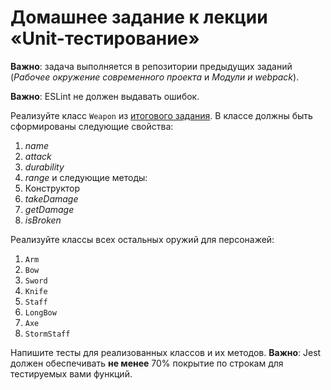 # Домашнее задание к лекции «Unit-тестирование»

**Важно**: задача выполняется в репозитории предыдущих заданий (*Рабочее окружение современного проекта* и *Модули и webpack*).

**Важно**: ESLint не должен выдавать ошибок.

Реализуйте класс `Weapon` из [итогового задания](../5%20Итоговое%20задание/README.md). В классе должны быть сформированы следующие свойства:
1. *name*
2. *attack*
3. *durability*
4. *range*
и следующие методы:
1. Конструктор
2. *takeDamage*
3. *getDamage*
4. *isBroken*

Реализуйте классы всех остальных оружий для персонажей:
1. `Arm`
2. `Bow`
3. `Sword`
4. `Knife`
5. `Staff`
6. `LongBow`
7. `Axe`
8. `StormStaff`

Напишите тесты для реализованных классов и их методов.
**Важно**: Jest должен обеспечивать **не менее** 70% покрытие по строкам для тестируемых вами функций.